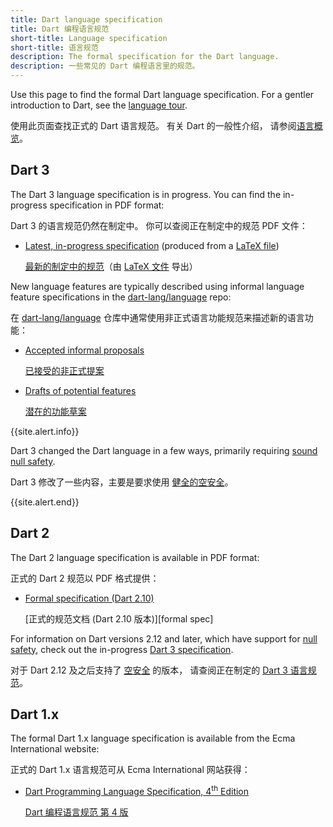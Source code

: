 ```yaml
---
title: Dart language specification
title: Dart 编程语言规范
short-title: Language specification
short-title: 语言规范
description: The formal specification for the Dart language.
description: 一些常见的 Dart 编程语言里的规范。
---
```


Use this page to find the formal Dart language specification.
For a gentler introduction to Dart, see the
[language tour](/language).

使用此页面查找正式的 Dart 语言规范。 有关 Dart 的一般性介绍，
请参阅[语言概览](/language)。

## Dart 3

The Dart 3 language specification is in progress.
You can find the in-progress specification in PDF format:

Dart 3 的语言规范仍然在制定中。
你可以查阅正在制定中的规范 PDF 文件：

* [Latest, in-progress specification][latest draft]
  (produced from a [LaTeX file][])

  [最新的制定中的规范][latest draft]（由 [LaTeX 文件][LaTeX file] 导出）

[latest draft]: https://spec.dart.dev/DartLangSpecDraft.pdf
[LaTeX file]: https://github.com/dart-lang/language/blob/main/specification/dartLangSpec.tex

New language features are typically described using
informal language feature specifications in the [dart-lang/language][] repo:

在 [dart-lang/language][] 仓库中通常使用非正式语言功能规范来描述新的语言功能：

* [Accepted informal proposals][]

  [已接受的非正式提案][Accepted informal proposals]

* [Drafts of potential features][]

  [潜在的功能草案][Drafts of potential features]

[dart-lang/language]: https://github.com/dart-lang/language
[Accepted informal proposals]: https://github.com/dart-lang/language/tree/main/accepted
[Drafts of potential features]: https://github.com/dart-lang/language/tree/main/working

{{site.alert.info}}

  Dart 3 changed the Dart language in a few ways,
  primarily requiring [sound null safety](/null-safety).

  Dart 3 修改了一些内容，主要是要求使用 [健全的空安全](/null-safety)。

{{site.alert.end}}

## Dart 2

The Dart 2 language specification is available in PDF format:

正式的 Dart 2 规范以 PDF 格式提供：

  * [Formal specification (Dart 2.10)][2-10 formal spec]

    [正式的规范文档 (Dart 2.10 版本)][formal spec]

[2-10 formal spec]: /guides/language/specifications/DartLangSpec-v2.10.pdf

For information on Dart versions 2.12 and later, 
which have support for [null safety](/null-safety), 
check out the in-progress [Dart 3 specification](#dart-3).

对于 Dart 2.12 及之后支持了 [空安全](/null-safety) 的版本，
请查阅正在制定的 [Dart 3 语言规范](#dart-3)。

## Dart 1.x

The formal Dart 1.x language specification is available from
the Ecma International website:

正式的 Dart 1.x 语言规范可从 Ecma International 网站获得：

* <a href="https://www.ecma-international.org/publications-and-standards/standards/ecma-408/"
   target="_blank" rel="noopener">Dart Programming Language Specification, 4<sup>th</sup> Edition</a>

  <a href="http://www.ecma-international.org/publications/files/ECMA-ST/ECMA-408.pdf"
   target="_blank" rel="noopener">Dart 编程语言规范 第 4 版</a>

